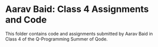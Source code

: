 # Aarav Baid: Class 4 Assignments and Code
This folder contains code and assignments submitted by Aarav Baid in Class 4 of the Q-Programming Summer of Qode.
